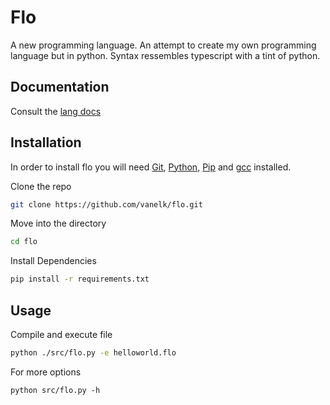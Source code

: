 # Flo 
A new programming language.
An attempt to create my own programming language but in python. 
Syntax ressembles typescript with a tint of python.

## Documentation
Consult the [lang docs](./docs)

## Installation
In order to install flo you will need [Git](https://git-scm.com/downloads), [Python](https://www.python.org/downloads/), [Pip](https://pip.pypa.io/en/stable/installation/) and [gcc](https://gcc.gnu.org/install/download.html) installed.

Clone the repo
```bash
git clone https://github.com/vanelk/flo.git
```

Move into the directory
```bash
cd flo
```

Install Dependencies
```bash
pip install -r requirements.txt
```

## Usage
Compile and execute file
```bash
python ./src/flo.py -e helloworld.flo
```
For more options
```
python src/flo.py -h
```


